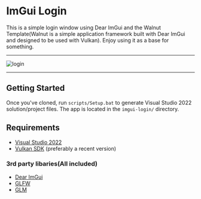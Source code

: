 # ImGui Login

This is a simple login window using Dear ImGui and the Walnut Template(Walnut is a simple application framework built with Dear ImGui and designed to be used with Vulkan).
Enjoy using it as a base for something.

----

![login](https://user-images.githubusercontent.com/113075816/229367354-2b5bc990-2005-4c06-bac1-54a1c0a10ede.png)

----

## Getting Started
Once you've cloned, run `scripts/Setup.bat` to generate Visual Studio 2022 solution/project files. The app is located in the `imgui-login/` directory.


## Requirements
- [Visual Studio 2022](https://visualstudio.com)
- [Vulkan SDK](https://vulkan.lunarg.com/sdk/home#windows) (preferably a recent version)

### 3rd party libaries(All included)
- [Dear ImGui](https://github.com/ocornut/imgui)
- [GLFW](https://github.com/glfw/glfw)
- [GLM](https://github.com/g-truc/glm)

